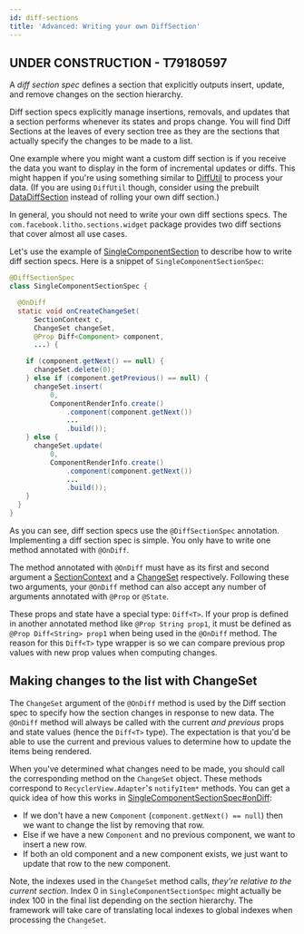 ```yaml
---
id: diff-sections
title: 'Advanced: Writing your own DiffSection'
---
```


## UNDER CONSTRUCTION - T79180597

A *diff section spec* defines a section that explicitly outputs insert, update, and remove changes on the section hierarchy.

Diff section specs explicitly manage insertions, removals, and updates that a section performs whenever its states and props change.  You will find Diff Sections at the leaves of every section tree as they are the sections that actually specify the changes to be made to a list.

One example where you might want a custom diff section is if you receive the data you want to display in the form of incremental updates or diffs. This might happen if you're using something similar to [DiffUtil](https://developer.android.com/reference/android/support/v7/util/DiffUtil.html) to process your data. (If you are using `DiffUtil` though, consider using the prebuilt [DataDiffSection](pathname:///javadoc/com/facebook/litho/sections/common/DataDiffSection.html) instead of rolling your own diff section.)

In general, you should not need to write your own diff sections specs.  The `com.facebook.litho.sections.widget` package provides two diff sections that cover almost all use cases.

Let's use the example of [SingleComponentSection](pathname:///javadoc/com/facebook/litho/sections/common/SingleComponentSection.html) to describe how to write diff section specs.  Here is a snippet of `SingleComponentSectionSpec`:

```java
@DiffSectionSpec
class SingleComponentSectionSpec {

  @OnDiff
  static void onCreateChangeSet(
      SectionContext c,
      ChangeSet changeSet,
      @Prop Diff<Component> component,
      ...) {

    if (component.getNext() == null) {
      changeSet.delete(0);
    } else if (component.getPrevious() == null) {
      changeSet.insert(
          0,
          ComponentRenderInfo.create()
              .component(component.getNext())
              ...
              .build());
    } else {
      changeSet.update(
          0,
          ComponentRenderInfo.create()
              .component(component.getNext())
              ...
              .build());
    }
  }
}
```

As you can see, diff section specs use the `@DiffSectionSpec` annotation. Implementing a diff section spec is simple. You only have to write one method annotated with `@OnDiff`.

The method annotated with `@OnDiff` must have as its first and second argument a [SectionContext](pathname:///javadoc/com/facebook/litho/sections/SectionContext.html) and a [ChangeSet](pathname:///javadoc/com/facebook/litho/sections/ChangeSet.html) respectively. Following these two arguments, your `@OnDiff` method can also accept any number of arguments annotated with `@Prop` or `@State`.

These props and state have a special type: `Diff<T>`.  If your prop is defined in another annotated method like `@Prop String prop1`, it must be defined as `@Prop Diff<String> prop1` when being used in the `@OnDiff` method. The reason for this `Diff<T>` type wrapper is so we can compare previous prop values with new prop values when computing changes.


## Making changes to the list with ChangeSet

The `ChangeSet` argument of the `@OnDiff` method is used by the Diff section spec to specify how the section changes in response to new data.  The `@OnDiff` method will always be called with the current *and previous* props and state values (hence the `Diff<T>` type). The expectation is that you'd be able to use the current and previous values to determine how to update the items being rendered.

When you've determined what changes need to be made, you should call the corresponding method on the `ChangeSet` object. These methods correspond to `RecyclerView.Adapter`'s `notifyItem*` methods. You can get a quick idea of how this works in [SingleComponentSectionSpec#onDiff](https://github.com/facebook/litho/blob/d766e3b4965edf84eda0090f58d0020aa302d650/litho-sections-core/src/main/java/com/facebook/litho/sections/common/SingleComponentSectionSpec.java#L25):
  - If we don't have a new `Component` (`component.getNext() == null`) then we want to change the list by removing that row.
  - Else if we have a new `Component` and no previous component, we want to insert a new row.
  - If both an old component and a new component exists, we just want to update that row to the new component.

Note, the indexes used in the `ChangeSet` method calls, *they're relative to the current section*.  Index 0 in `SingleComponentSectionSpec` might actually be index 100 in the final list depending on the section hierarchy. The framework will take care of translating local indexes to global indexes when processing the `ChangeSet`.
